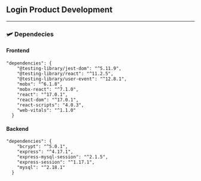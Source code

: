 ## Login Product Development
---
### 🛩 **Dependecies**
#### Frontend
```
"dependencies": {
    "@testing-library/jest-dom": "^5.11.9",
    "@testing-library/react": "^11.2.5",
    "@testing-library/user-event": "^12.8.1",
    "mobx": "^6.1.8",
    "mobx-react": "^7.1.0",
    "react": "^17.0.1",
    "react-dom": "^17.0.1",
    "react-scripts": "4.0.3",
    "web-vitals": "^1.1.0"
  }
```
#### Backend
```
"dependencies": {
    "bcrypt": "^5.0.1",
    "express": "^4.17.1",
    "express-mysql-session": "^2.1.5",
    "express-session": "^1.17.1",
    "mysql": "^2.18.1"
  }
```
